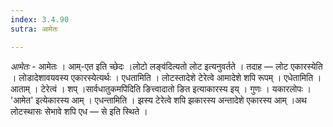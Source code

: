 ```yaml
---
index: 3.4.90
sutra: आमेतः

---
```

_आमेतः_ - आमेतः । आम्-एत इति च्छेदः ।लोटो लङ्व॑दित्यतो लोट इत्यनुवर्तते । तदाह — लोट एकारस्येति । लोडादेशावयवस्य एकारस्येत्यर्थः । एधतामिति । लोटस्तादेशे टेरेत्वे आमादेशे शपि रूपम् । एधेतामिति । आताम् । टेरेत्वं । शप् ।सार्वधातुकमपि॑दिति ङित्त्वादातो ङित इत्याकारस्य इय् । गुणः । यकारलोपः । 'आमेत' इत्येकारस्य आम् । एधन्तामिति । झस्य टेरेत्वे शपि झकारस्य अन्तादेशे एकारस्य आम् ।अथ लोटस्थासः सेभावे शपि एध — से इति स्थिते । 